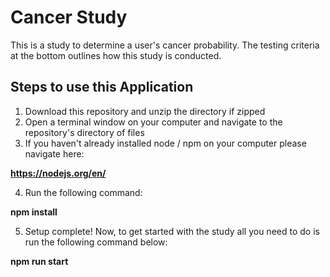 Cancer Study
=========================

This is a study to determine a user's cancer probability. The testing criteria at the bottom outlines how this study is conducted.

Steps to use this Application
-----------------------------
1) Download this repository and unzip the directory if zipped
2) Open a terminal window on your computer and navigate to the repository's directory of files
3) If you haven't already installed node / npm on your computer please navigate here:

**https://nodejs.org/en/**

4) Run the following command:

**npm install**

5) Setup complete! Now, to get started with the study all you need to do is run the following command below:

**npm run start**
